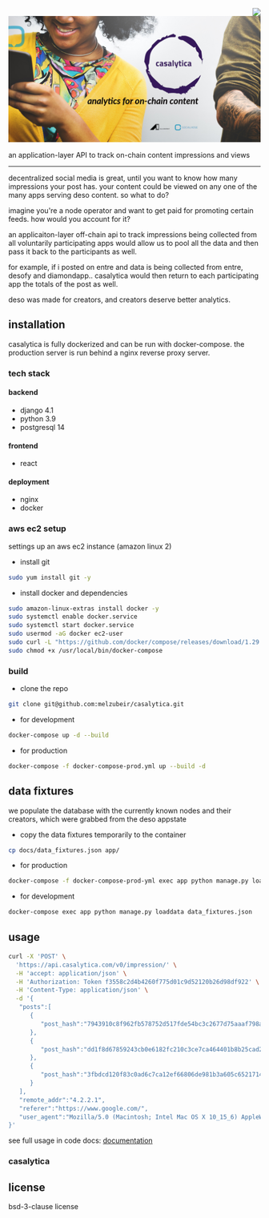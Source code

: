 
<a href="https://api.casalytica.com/"><img align="right" src="https://img.shields.io/badge/casalytica-api-blueviolet"></a>

<p align="center">
<img src="https://raw.githubusercontent.com/melzubeir/casalytica/master/app/static/images/casalytica-github-social-card.png" alt="Casalytica">
</p>

an application-layer API to track on-chain content impressions and views

---

decentralized social media is great, until you want to know how many impressions your post has. your content could be viewed on any one of the many apps serving deso content. so what to do?

imagine you're a node operator and want to get paid for promoting certain feeds. how would you account for it?

an applicaiton-layer off-chain api to track impressions being collected from all voluntarily participating apps would allow us to pool all the data and then pass it back to the participants as well.

for example, if i posted on entre and data is being collected from entre, desofy and diamondapp.. casalytica would then return to each participating app the totals of the post as well.

deso was made for creators, and creators deserve better analytics.


## installation

casalytica is fully dockerized and can be run with docker-compose. the production server is run behind a
nginx reverse proxy server.

### tech stack

#### backend
- django 4.1
- python 3.9
- postgresql 14

#### frontend
- react

#### deployment
- nginx
- docker


### aws ec2 setup

settings up an aws ec2 instance (amazon linux 2)

- install git

```bash
sudo yum install git -y
```

- install docker and dependencies

```bash
sudo amazon-linux-extras install docker -y
sudo systemctl enable docker.service
sudo systemctl start docker.service
sudo usermod -aG docker ec2-user
sudo curl -L "https://github.com/docker/compose/releases/download/1.29.1/docker-compose-$(uname -s)-$(uname -m)" -o /usr/local/bin/docker-compose
sudo chmod +x /usr/local/bin/docker-compose
```

### build

- clone the repo

```sh
git clone git@github.com:melzubeir/casalytica.git
```

- for development

```sh
docker-compose up -d --build
```

- for production

```sh
docker-compose -f docker-compose-prod.yml up --build -d
```

## data fixtures

we populate the database with the currently known nodes and their creators, which were grabbed from
the deso appstate


- copy the data fixtures temporarily to the container

```sh
cp docs/data_fixtures.json app/
```

- for production

```sh
docker-compose -f docker-compose-prod-yml exec app python manage.py loaddata data_fixtures.json
```

- for development

```sh
docker-compose exec app python manage.py loaddata data_fixtures.json
```

## usage

```sh
curl -X 'POST' \
  'https://api.casalytica.com/v0/impression/' \
  -H 'accept: application/json' \
  -H 'Authorization: Token f3558c2d4b4260f775d01c9d52120b26d98df922' \
  -H 'Content-Type: application/json' \
  -d '{
   "posts":[
      {
         "post_hash":"7943910c8f962fb578752d517fde54bc3c2677d75aaaf798ab60fb086ae1097f"
      },
      {
         "post_hash":"dd1f8d67859243cb0e6182fc210c3ce7ca464401b8b25cad2176d9a277f23d1d"
      },
      {
         "post_hash":"3fbdcd120f83c0ad6c7ca12ef66806de981b3a605c65217149b9dc222799b69e"
      }
   ],
   "remote_addr":"4.2.2.1",
   "referer":"https://www.google.com/",
   "user_agent":"Mozilla/5.0 (Macintosh; Intel Mac OS X 10_15_6) AppleWebKit/537.36 (KHTML, like Gecko) Chrome/85.0.4183.102 Safari/537.36"
}'
```


see full usage in code docs: [documentation](https://api.casalytica.com/)


### casalytica



## license

bsd-3-clause license
